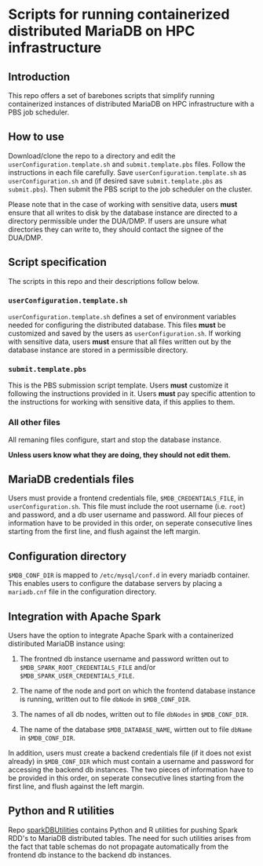 # Scripts for running containerized distributed MariaDB on HPC infrastructure


## Introduction

This repo offers a set of barebones scripts that simplify running 
containerized instances of distributed MariaDB on HPC infrastructure 
with a PBS job scheduler. 


## How to use

Download/clone the repo to a directory and edit the
`userConfiguration.template.sh` and `submit.template.pbs` files. Follow
the instructions in each file carefully. Save
`userConfiguration.template.sh` as `userConfiguration.sh` and (if
desired save `submit.template.pbs` as `submit.pbs`). Then submit the
PBS script to the job scheduler on the cluster.

Please note that in the case of working with sensitive data, users **must** ensure 
that all writes to disk by the database instance are directed to a directory 
permissible under the DUA/DMP. If users are unsure what directories they can 
write to, they should contact the signee of the DUA/DMP.


## Script specification

The scripts in this repo and their descriptions follow below.

### `userConfiguration.template.sh`

`userConfiguration.template.sh` defines a set of environment variables needed for configuring
the distributed database. This files **must** be customized and saved by the users as 
`userConfiguration.sh`. If working with sensitive data, users **must** ensure that all 
files written out by the database instance are stored in a permissible directory. 

### `submit.template.pbs`

This is the PBS submission script template. Users **must** customize it following
the instructions provided in it. Users **must** pay specific attention to the 
instructions for working with sensitive data, if this applies to them.

### All other files

All remaning files configure, start and stop the database instance. 

**Unless users know what they are doing, they should not edit them.**


## MariaDB credentials files

Users must provide a frontend credentials file, `$MDB_CREDENTIALS_FILE`, in 
`userConfiguration.sh`. This file must include the root username (i.e. `root`) and password, 
and a db user username and password. All four pieces of information have to be
provided in this order, on seperate consecutive lines starting from the first line, 
and flush against the left margin.


## Configuration directory

`$MDB_CONF_DIR` is mapped to `/etc/mysql/conf.d` in every mariadb container. This 
enables users to configure the database servers by placing a `mariadb.cnf` 
file in the configuration directory.


## Integration with Apache Spark

Users have the option to integrate Apache Spark with a containerized
distiributed MariaDB instance using:

1. The frontned db instance username and password written out to 
`$MDB_SPARK_ROOT_CREDENTIALS_FILE` and/or `$MDB_SPARK_USER_CREDENTIALS_FILE`.

2. The name of the node and port on which the frontend database instance is 
running, written out to file `dbNode` in `$MDB_CONF_DIR`.

3. The names of all db nodes, written out to file `dbNodes` in `$MDB_CONF_DIR`. 

4. The name of the database `$MDB_DATABASE_NAME`, wirtten out to file `dbName` in 
 `$MDB_CONF_DIR`.
 
In addition, users must create a backend credentials file (if it does not exist 
already) in `$MDB_CONF_DIR` which must contain a username and password for
accessing the backend db instances. The two pieces of information have
to be provided in this order, on seperate consecutive lines starting
from the first line, and flush against the left margin.

## Python and R utilities

Repo [sparkDBUtilities](https://github.com/goshevs/sparkDBUtilities)
contains Python and R utilities for pushing Spark RDD's to MariaDB
distributed tables. The need for such utilities arises from the fact that
table schemas do not propagate automatically from the frontend db instance 
to the backend db instances. 



